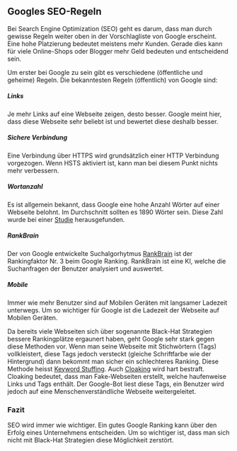 ## Googles SEO-Regeln
Bei Search Engine Optimization (SEO) geht es darum, dass man durch gewisse Regeln weiter oben in der Vorschlagliste von Google erscheint. Eine hohe Platzierung bedeutet meistens mehr Kunden. Gerade dies kann für viele Online-Shops oder Blogger mehr Geld bedeuten und entscheidend sein.





Um erster bei Google zu sein gibt es verschiedene (öffentliche und geheime) Regeln. Die bekanntesten Regeln (öffentlich) von Google sind:





##### Links
Je mehr Links auf eine Webseite zeigen, desto besser. Google meint hier, dass diese Webseite sehr beliebt ist und bewertet diese deshalb besser.


##### Sichere Verbindung
Eine Verbindung über HTTPS wird grundsätzlich einer HTTP Verbindung vorgezogen. Wenn HSTS aktiviert ist, kann man bei diesem Punkt nichts mehr verbessern.


##### Wortanzahl
Es ist allgemein bekannt, dass Google eine hohe Anzahl Wörter auf einer Webseite belohnt. Im Durchschnitt sollten es 1890 Wörter sein. Diese Zahl wurde bei einer [Studie](https://backlinko.com/search-engine-ranking) herausgefunden.


##### RankBrain
Der von Google entwickelte Suchalgorhytmus [RankBrain](https://de.wikipedia.org/wiki/RankBrain) ist der Rankingfaktor Nr. 3 beim Google Ranking. RankBrain ist eine KI, welche die Suchanfragen der Benutzer analysiert und auswertet.


##### Mobile
Immer wie mehr Benutzer sind auf Mobilen Geräten mit langsamer Ladezeit unterwegs. Um so wichtiger für Google ist die Ladezeit der Webseite auf Mobilen Geräten.





Da bereits viele Webseiten sich über sogenannte Black-Hat Strategien bessere Rankingplätze ergaunert haben, geht Google sehr stark gegen diese Methoden vor. Wenn man seine Webseite mit Stichwörtern (Tags) vollkleistert, diese Tags jedoch versteckt (gleiche Schriftfarbe wie der Hintergrund) dann bekommt man sicher ein schlechteres Ranking. Diese Methode heisst [Keyword Stuffing](https://de.ryte.com/wiki/Keyword_Stuffing). Auch [Cloaking](https://de.wikipedia.org/wiki/Cloaking) wird hart bestraft. Cloaking bedeutet, dass man Fake-Webseiten erstellt, welche haufenweise Links und Tags enthält. Der Google-Bot liest diese Tags, ein Benutzer wird jedoch auf eine Menschenverständliche Webseite weitergeleitet.





### Fazit
SEO wird immer wie wichtiger. Ein gutes Google Ranking kann über den Erfolg eines Unternehmens entscheiden. Um so wichtiger ist, dass man sich nicht mit Black-Hat Strategien diese Möglichkeit zerstört.